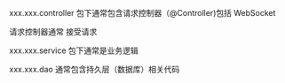 xxx.xxx.controller 包下通常包含请求控制器（@Controller)包括 WebSocket

请求控制器通常 接受请求

xxx.xxx.service 包下通常是业务逻辑 


xxx.xxx.dao 通常包含持久层（数据库）相关代码